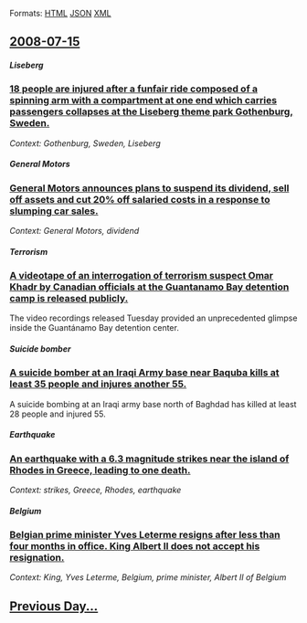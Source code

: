 
Formats: [HTML](2008/07/15/index.html)  [JSON](2008/07/15/index.json)  [XML](2008/07/15/index.xml)  

## [2008-07-15](/news/2008/07/15/index.md)

##### Liseberg
### [ 18 people are injured after a funfair ride composed of a spinning arm with a compartment at one end which carries passengers collapses at the Liseberg theme park Gothenburg, Sweden. ](/news/2008/07/15/18-people-are-injured-after-a-funfair-ride-composed-of-a-spinning-arm-with-a-compartment-at-one-end-which-carries-passengers-collapses-at-t.md)
_Context: Gothenburg, Sweden, Liseberg_

##### General Motors
### [ General Motors announces plans to suspend its dividend, sell off assets and cut 20% off salaried costs in a response to slumping car sales. ](/news/2008/07/15/general-motors-announces-plans-to-suspend-its-dividend-sell-off-assets-and-cut-20-off-salaried-costs-in-a-response-to-slumping-car-sales.md)
_Context: General Motors, dividend_

##### Terrorism
### [ A videotape of an interrogation of terrorism suspect Omar Khadr by Canadian officials at the Guantanamo Bay detention camp is released publicly. ](/news/2008/07/15/a-videotape-of-an-interrogation-of-terrorism-suspect-omar-khadr-by-canadian-officials-at-the-guantanamo-bay-detention-camp-is-released-publ.md)
The video recordings released Tuesday provided an unprecedented glimpse inside the Guantánamo Bay detention center.

##### Suicide bomber
### [ A suicide bomber at an Iraqi Army base near Baquba kills at least 35 people and injures another 55. ](/news/2008/07/15/a-suicide-bomber-at-an-iraqi-army-base-near-baquba-kills-at-least-35-people-and-injures-another-55.md)
A suicide bombing at an Iraqi army base north of Baghdad has killed at least 28 people and injured 55.

##### Earthquake
### [ An earthquake with a 6.3 magnitude strikes near the island of Rhodes in Greece, leading to one death. ](/news/2008/07/15/an-earthquake-with-a-6-3-magnitude-strikes-near-the-island-of-rhodes-in-greece-leading-to-one-death.md)
_Context: strikes, Greece, Rhodes, earthquake_

##### Belgium
### [ Belgian prime minister Yves Leterme resigns after less than four months in office. King Albert II does not accept his resignation. ](/news/2008/07/15/belgian-prime-minister-yves-leterme-resigns-after-less-than-four-months-in-office-king-albert-ii-does-not-accept-his-resignation.md)
_Context: King, Yves Leterme, Belgium, prime minister, Albert II of Belgium_

## [Previous Day...](/news/2008/07/14/index.md)

